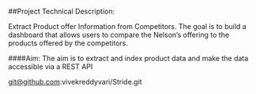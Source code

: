 ##Project Technical Description:

Extract Product offer Information from Competitors. The goal is to build a dashboard that allows users to compare the Nelson’s offering to the products offered by the competitors.

####Aim: The aim is to extract and index product data and make the data accessible via a REST API

git@github.com:vivekreddyvari/Stride.git
